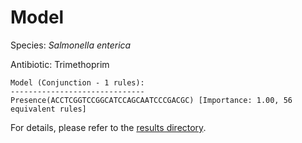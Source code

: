 
# Model

Species: *Salmonella enterica*

Antibiotic: Trimethoprim

```
Model (Conjunction - 1 rules):
------------------------------
Presence(ACCTCGGTCCGGCATCCAGCAATCCCGACGC) [Importance: 1.00, 56 equivalent rules]

```

For details, please refer to the [results directory](../../../../../results/scm_b/salmonella%20enterica/trimethoprim/repeat_8/).


